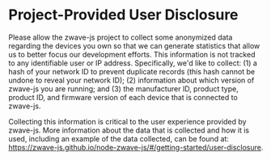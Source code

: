 # Project-Provided User Disclosure

Please allow the zwave-js project to collect some anonymized data regarding the devices you own so that we can generate statistics that allow us to better focus our development efforts. This information is not tracked to any identifiable user or IP address. Specifically, we'd like to collect: (1) a hash of your network ID to prevent duplicate records (this hash cannot be undone to reveal your network ID); (2) information about which version of zwave-js you are running; and (3) the manufacturer ID, product type, product ID, and firmware version of each device that is connected to zwave-js.

Collecting this information is critical to the user experience provided by zwave-js. More information about the data that is collected and how it is used, including an example of the data collected, can be found at: https://zwave-js.github.io/node-zwave-js/#/getting-started/user-disclosure.
